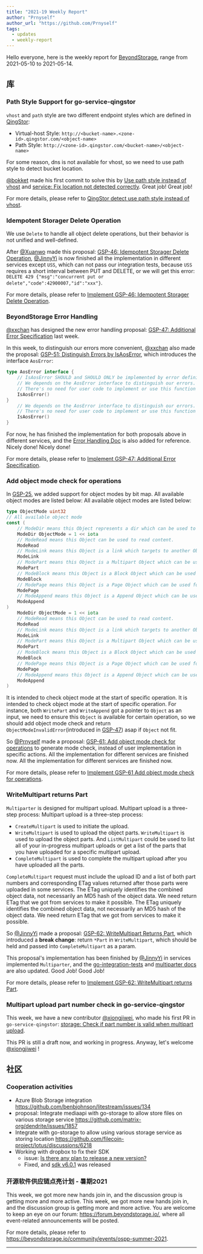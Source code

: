 ```yaml
---
title: "2021-19 Weekly Report"
author: "Prnyself"
author_url: "https://github.com/Prnyself"
tags:
  - updates
  - weekly-report
---
```


Hello everyone, here is the weekly report for [BeyondStorage](https://beyondstorage.io), range from 2021-05-10 to 2021-05-14.

<!--truncate-->

## 库

### Path Style Support for go-service-qingstor

`vhost` and `path` style are two different endpoint styles which are defined in [QingStor](https://docs.qingcloud.com/qingstor/#%E5%8C%BA%E5%9F%9F%E5%8F%8A%E8%AE%BF%E9%97%AE%E5%9F%9F%E5%90%8D):

- Virtual-host Style: `http://<bucket-name>.<zone-id>.qingstor.com/<object-name>`
- Path Style: `http://<zone-id>.qingstor.com/<bucket-name>/<object-name>`

For some reason, dns is not available for vhost, so we need to use path style to detect bucket location.

[@bokket][] made his first commit to solve this by [Use path style instead of vhost](https://github.com/beyondstorage/go-service-qingstor/pull/43) and [service: Fix location not detected correctly](https://github.com/beyondstorage/go-service-qingstor/pull/45). Great job! Great job!

For more details, please refer to [QingStor detect use path style instead of vhost](https://github.com/beyondstorage/go-service-qingstor/issues/1).

### Idempotent Storager Delete Operation

We use `Delete` to handle all object delete operations, but their behavior is not unified and well-defined.

After [@Xuanwo][] made this proposal: [GSP-46: Idempotent Storager Delete Operation](https://github.com/beyondstorage/specs/blob/master/rfcs/46-idempotent-delete.md), [@JinnyYi][] is now finished all the implementation in different services except `USS`, which can not pass our integration tests, because `USS` requires a short interval between PUT and DELETE, or we will get this error: `DELETE 429 {"msg":"concurrent put or delete","code":42900007,"id":"xxx"}`.

For more details, please refer to [Implement GSP-46: Idempotent Storager Delete Operation](https://github.com/beyondstorage/go-storage/issues/554).

### BeyondStorage Error Handling

[@xxchan][] has designed the new error handling proposal: [GSP-47: Additional Error Specification](https://github.com/beyondstorage/specs/blob/master/rfcs/47-additional-error-specification.md) last week.

In this week, to distinguish our errors more convenient, [@xxchan][] also made the proposal: [GSP-51: Distinguish Errors by IsAosError](https://github.com/beyondstorage/specs/pull/51), which introduces the interface `AosError`:

```go
type AosError interface {
    // IsAosError SHOULD and SHOULD ONLY be implemented by error definitions in go-storage & go-service-*.
    // We depends on the AosError interface to distinguish our errors.
    // There's no need for user code to implement or use this function and interface.
    IsAosError()
}
    // We depends on the AosError interface to distinguish our errors.
    // There's no need for user code to implement or use this function and interface.
    IsAosError()
}
```

For now, he has finished the implementation for both proposals above in different services, and the [Error Handling Doc](/docs/go-storage/handling-errors) is also added for reference. Nicely done! Nicely done!

For more details, please refer to [Implement GSP-47: Additional Error Specification](https://github.com/beyondstorage/go-storage/issues/558).

### Add object mode check for operations

In [GSP-25](https://github.com/beyondstorage/specs/blob/master/rfcs/25-object-mode.md), we added support for object modes by bit map. All available object modes are listed below: All available object modes are listed below:

```go
type ObjectMode uint32
// All available object mode
const (
    // ModeDir means this Object represents a dir which can be used to list with dir mode.
    ModeDir ObjectMode = 1 << iota
    // ModeRead means this Object can be used to read content.
    ModeRead
    // ModeLink means this Object is a link which targets to another Object.
    ModeLink
    // ModePart means this Object is a Multipart Object which can be used for multipart operations.
    ModePart
    // ModeBlock means this Object is a Block Object which can be used for block operations.
    ModeBlock
    // ModePage means this Object is a Page Object which can be used for random write with offset.
    ModePage
    // ModeAppend means this Object is a Append Object which can be used for append.
    ModeAppend
)
    ModeDir ObjectMode = 1 << iota
    // ModeRead means this Object can be used to read content.
    ModeRead
    // ModeLink means this Object is a link which targets to another Object.
    ModeLink
    // ModePart means this Object is a Multipart Object which can be used for multipart operations.
    ModePart
    // ModeBlock means this Object is a Block Object which can be used for block operations.
    ModeBlock
    // ModePage means this Object is a Page Object which can be used for random write with offset.
    ModePage
    // ModeAppend means this Object is a Append Object which can be used for append.
    ModeAppend
)
```

It is intended to check object mode at the start of specific operation. It is intended to check object mode at the start of specific operation. For instance, both `WritePart` and `WriteAppend` got a pointer to `Object` as an input, we need to ensure this `Object` is available for certain operation, so we should add object mode check and return `ObjectModeInvalidError`(introduced in [GSP-47](https://github.com/beyondstorage/specs/blob/master/rfcs/47-additional-error-specification.md)) asap if `Object` not fit.

So [@Prnyself][] made a proposal: [GSP-61: Add object mode check for operations](https://github.com/beyondstorage/specs/blob/master/rfcs/61-add-object-mode-check-for-operations.md) to generate mode check, instead of user implementation in specific actions. All the implementation for different services are finished now. All the implementation for different services are finished now.

For more details, please refer to [Implement GSP-61 Add object mode check for operations](https://github.com/beyondstorage/go-storage/issues/557).

### WriteMultipart returns Part

`Multiparter` is designed for multipart upload. Multipart upload is a three-step process: Multipart upload is a three-step process:

- `CreateMultipart` is used to initiate the upload.
- `WriteMultipart` is used to upload the object parts. `WriteMultipart` is used to upload the object parts. And `ListMultipart` could be used to list all of your in-progress multipart uploads or get a list of the parts that you have uploaded for a specific multipart upload.
- `CompleteMultipart` is used to complete the multipart upload after you have uploaded all the parts.

`CompleteMultipart` request must include the upload ID and a list of both part numbers and corresponding ETag values returned after those parts were uploaded in some services. The ETag uniquely identifies the combined object data, not necessarily an MD5 hash of the object data. We need return ETag that we got from services to make it possible. The ETag uniquely identifies the combined object data, not necessarily an MD5 hash of the object data. We need return ETag that we got from services to make it possible.

So [@JinnyYi][] made a proposal: [GSP-62: WriteMultipart Returns Part](https://github.com/beyondstorage/specs/blob/master/rfcs/62-writemultipart-returns-part.md), which introduced a **break change**: return `*Part` in `WriteMultipart`, which should be held and passed into `CompleteMultipart` as a param.

This proposal's implementation has been finished by [@JinnyYi][] in services implemented `Multiparter`, and the [go-integration-tests](https://github.com/beyondstorage/go-integration-test) and [multiparter docs](/docs/go-storage/operations/multiparter/index) are also updated. Good Job! Good Job!

For more details, please refer to [Implement GSP-62: WriteMultipart returns Part](https://github.com/beyondstorage/go-storage/issues/571).

### Multipart upload part number check in go-service-qingstor

This week, we have a new contributor [@xiongjiwei][], who made his first PR in `go-service-qingstor`: [storage: Check if part number is valid when multipart upload](https://github.com/beyondstorage/go-service-qingstor/pull/48).

This PR is still a draft now, and working in progress. Anyway, let's welcome [@xiongjiwei][] !

## 社区

### Cooperation activities

- Azure Blob Storage integration <https://github.com/benbjohnson/litestream/issues/134>
- proposal: Integrate mediaapi with go-storage to allow store files on various storage service <https://github.com/matrix-org/dendrite/issues/1857>
- Integrate with go-storage to allow using various storage service as storing location <https://github.com/filecoin-project/lotus/discussions/6218>
- Working with dropbox to fix their SDK
  - issue: [Is there any plan to release a new version?](https://github.com/dropbox/dropbox-sdk-go-unofficial/issues/77)
  - Fixed, and [sdk v6.0.1](https://github.com/dropbox/dropbox-sdk-go-unofficial/releases/tag/v6.0.1) was released

### 开源软件供应链点亮计划 - 暑期2021

This week, we got more new hands join in, and the discussion group is getting more and more active. This week, we got more new hands join in, and the discussion group is getting more and more active. You are welcome to keep an eye on our forum: <https://forum.beyondstorage.io/>, where all event-related announcements will be posted.

For more details, please refer to <https://beyondstorage.io/community/events/ospp-summer-2021>.

---

[@bokket]: https://github.com/bokket

[@JinnyYi]: https://github.com/JinnyYi

[@Prnyself]: https://github.com/Prnyself

[@xiongjiwei]: https://github.com/xiongjiwei

[@Xuanwo]: https://github.com/Xuanwo

[@xxchan]: https://github.com/xxchan